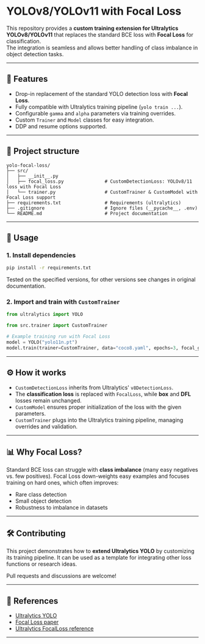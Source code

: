 # YOLOv8/YOLOv11 with Focal Loss

This repository provides a **custom training extension for Ultralytics YOLOv8/YOLOv11** that replaces the standard BCE
loss with **Focal Loss** for classification.  
The integration is seamless and allows better handling of class imbalance in object detection tasks.

---

## 📌 Features

- Drop-in replacement of the standard YOLO detection loss with **Focal Loss**.
- Fully compatible with Ultralytics training pipeline (`yolo train ...`).
- Configurable `gamma` and `alpha` parameters via training overrides.
- Custom `Trainer` and `Model` classes for easy integration.
- DDP and resume options supported.

---

## 📂 Project structure

```
yolo-focal-loss/
├── src/
│   ├── __init__.py                 
│   ├── focal_loss.py               # CustomDetectionLoss: YOLOv8/11 loss with Focal Loss
│   └── trainer.py                  # CustomTrainer & CustomModel with Focal Loss support
├── requirements.txt                # Requirements (ultralytics)
├── .gitignore                      # Ignore files (__pycache__, .env)
└── README.md                       # Project documentation
```

---

## 🚀 Usage

### 1. Install dependencies

```bash
pip install -r requirements.txt
```

Tested on the specified versions, for other versions see changes in original documentation.

### 2. Import and train with `CustomTrainer`

```python
from ultralytics import YOLO

from src.trainer import CustomTrainer

# Example training run with Focal Loss
model = YOLO("yolo11n.pt")
model.train(trainer=CustomTrainer, data="coco8.yaml", epochs=3, focal_gamma=1.5, focal_alpha=0.75)
```

---

## ⚙️ How it works

* `CustomDetectionLoss` inherits from Ultralytics' `v8DetectionLoss`.
* The **classification loss** is replaced with `FocalLoss`, while **box** and **DFL** losses remain unchanged.
* `CustomModel` ensures proper initialization of the loss with the given parameters.
* `CustomTrainer` plugs into the Ultralytics training pipeline, managing overrides and validation.

---

## 📊 Why Focal Loss?

Standard BCE loss can struggle with **class imbalance** (many easy negatives vs. few positives).
Focal Loss down-weights easy examples and focuses training on hard ones, which often improves:

* Rare class detection
* Small object detection
* Robustness to imbalance in datasets

---

## 🛠 Contributing

This project demonstrates how to **extend Ultralytics YOLO** by customizing its training pipeline.
It can be used as a template for integrating other loss functions or research ideas.

Pull requests and discussions are welcome!

---

## 📜 References

* [Ultralytics YOLO](https://github.com/ultralytics/ultralytics)
* [Focal Loss paper](https://arxiv.org/abs/1708.02002)
* [Ultralytics FocalLoss reference](https://docs.ultralytics.com/reference/utils/loss/#ultralytics.utils.loss.FocalLoss)

---

